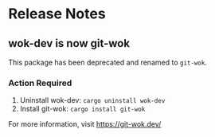 # Release Notes

## wok-dev is now git-wok

This package has been deprecated and renamed to `git-wok`.

### Action Required

1. Uninstall wok-dev: `cargo uninstall wok-dev`
2. Install git-wok: `cargo install git-wok`

For more information, visit https://git-wok.dev/
